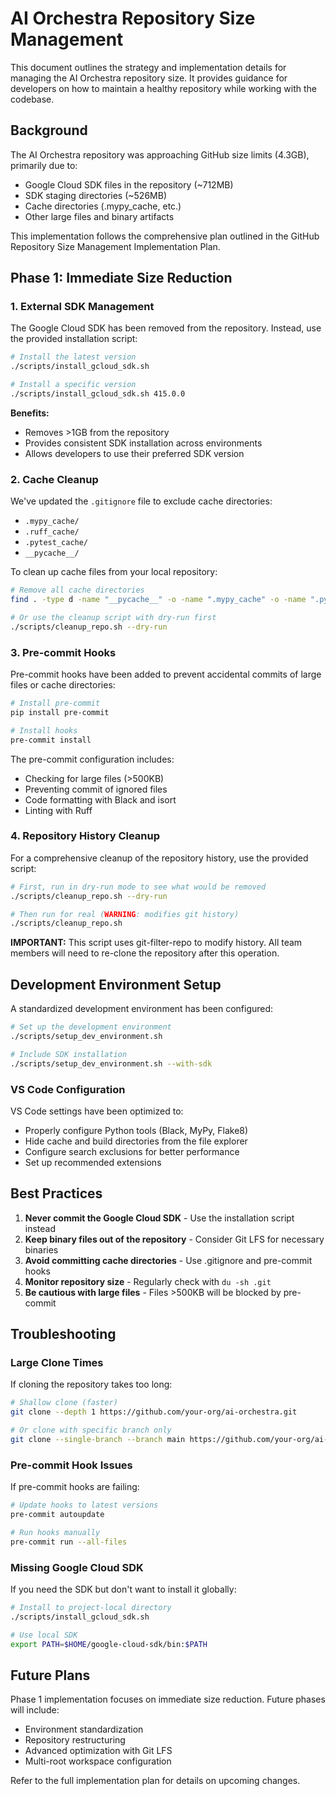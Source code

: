 # AI Orchestra Repository Size Management

This document outlines the strategy and implementation details for managing the AI Orchestra repository size. It provides guidance for developers on how to maintain a healthy repository while working with the codebase.

## Background

The AI Orchestra repository was approaching GitHub size limits (4.3GB), primarily due to:
- Google Cloud SDK files in the repository (~712MB)
- SDK staging directories (~526MB)
- Cache directories (.mypy_cache, etc.)
- Other large files and binary artifacts

This implementation follows the comprehensive plan outlined in the GitHub Repository Size Management Implementation Plan.

## Phase 1: Immediate Size Reduction

### 1. External SDK Management

The Google Cloud SDK has been removed from the repository. Instead, use the provided installation script:

```bash
# Install the latest version
./scripts/install_gcloud_sdk.sh

# Install a specific version
./scripts/install_gcloud_sdk.sh 415.0.0
```

**Benefits:**
- Removes >1GB from the repository
- Provides consistent SDK installation across environments
- Allows developers to use their preferred SDK version

### 2. Cache Cleanup

We've updated the `.gitignore` file to exclude cache directories:
- `.mypy_cache/`
- `.ruff_cache/`
- `.pytest_cache/`
- `__pycache__/`

To clean up cache files from your local repository:

```bash
# Remove all cache directories
find . -type d -name "__pycache__" -o -name ".mypy_cache" -o -name ".pytest_cache" -o -name ".ruff_cache" | xargs rm -rf

# Or use the cleanup script with dry-run first
./scripts/cleanup_repo.sh --dry-run
```

### 3. Pre-commit Hooks

Pre-commit hooks have been added to prevent accidental commits of large files or cache directories:

```bash
# Install pre-commit
pip install pre-commit

# Install hooks
pre-commit install
```

The pre-commit configuration includes:
- Checking for large files (>500KB)
- Preventing commit of ignored files
- Code formatting with Black and isort
- Linting with Ruff

### 4. Repository History Cleanup

For a comprehensive cleanup of the repository history, use the provided script:

```bash
# First, run in dry-run mode to see what would be removed
./scripts/cleanup_repo.sh --dry-run

# Then run for real (WARNING: modifies git history)
./scripts/cleanup_repo.sh
```

**IMPORTANT:** This script uses git-filter-repo to modify history. All team members will need to re-clone the repository after this operation.

## Development Environment Setup

A standardized development environment has been configured:

```bash
# Set up the development environment
./scripts/setup_dev_environment.sh

# Include SDK installation
./scripts/setup_dev_environment.sh --with-sdk
```

### VS Code Configuration

VS Code settings have been optimized to:
- Properly configure Python tools (Black, MyPy, Flake8)
- Hide cache and build directories from the file explorer
- Configure search exclusions for better performance
- Set up recommended extensions

## Best Practices

1. **Never commit the Google Cloud SDK** - Use the installation script instead
2. **Keep binary files out of the repository** - Consider Git LFS for necessary binaries
3. **Avoid committing cache directories** - Use .gitignore and pre-commit hooks
4. **Monitor repository size** - Regularly check with `du -sh .git`
5. **Be cautious with large files** - Files >500KB will be blocked by pre-commit

## Troubleshooting

### Large Clone Times

If cloning the repository takes too long:

```bash
# Shallow clone (faster)
git clone --depth 1 https://github.com/your-org/ai-orchestra.git

# Or clone with specific branch only
git clone --single-branch --branch main https://github.com/your-org/ai-orchestra.git
```

### Pre-commit Hook Issues

If pre-commit hooks are failing:

```bash
# Update hooks to latest versions
pre-commit autoupdate

# Run hooks manually
pre-commit run --all-files
```

### Missing Google Cloud SDK

If you need the SDK but don't want to install it globally:

```bash
# Install to project-local directory
./scripts/install_gcloud_sdk.sh

# Use local SDK
export PATH=$HOME/google-cloud-sdk/bin:$PATH
```

## Future Plans

Phase 1 implementation focuses on immediate size reduction. Future phases will include:
- Environment standardization
- Repository restructuring
- Advanced optimization with Git LFS
- Multi-root workspace configuration

Refer to the full implementation plan for details on upcoming changes.
